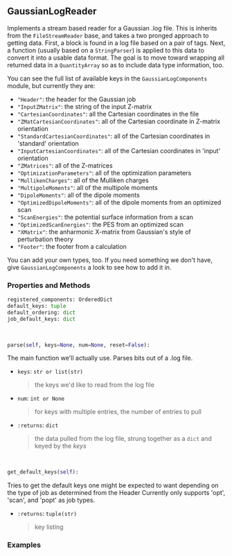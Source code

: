 ## <a id="McUtils.GaussianInterface.GaussianImporter.GaussianLogReader">GaussianLogReader</a>
Implements a stream based reader for a Gaussian .log file.
This is inherits from the `FileStreamReader` base, and takes a two pronged approach to getting data.
First, a block is found in a log file based on a pair of tags.
Next, a function (usually based on a `StringParser`) is applied to this data to convert it into a usable data format.
The goal is to move toward wrapping all returned data in a `QuantityArray` so as to include data type information, too.

You can see the full list of available keys in the `GaussianLogComponents` module, but currently they are:
* `"Header"`: the header for the Gaussian job
* `"InputZMatrix"`: the string of the input Z-matrix
* `"CartesianCoordinates"`: all the Cartesian coordinates in the file
* `"ZMatCartesianCoordinates"`: all of the Cartesian coordinate in Z-matrix orientation
* `"StandardCartesianCoordinates"`: all of the Cartesian coordinates in 'standard' orientation
* `"InputCartesianCoordinates"`: all of the Cartesian coordinates in 'input' orientation
* `"ZMatrices"`: all of the Z-matrices
* `"OptimizationParameters"`: all of the optimization parameters
* `"MullikenCharges"`: all of the Mulliken charges
* `"MultipoleMoments"`: all of the multipole moments
* `"DipoleMoments"`: all of the dipole moments
* `"OptimizedDipoleMoments"`: all of the dipole moments from an optimized scan
* `"ScanEnergies"`: the potential surface information from a scan
* `"OptimizedScanEnergies"`: the PES from an optimized scan
* `"XMatrix"`: the anharmonic X-matrix from Gaussian's style of perturbation theory
* `"Footer"`: the footer from a calculation

You can add your own types, too.
If you need something we don't have, give `GaussianLogComponents` a look to see how to add it in.

### Properties and Methods
```python
registered_components: OrderedDict
default_keys: tuple
default_ordering: dict
job_default_keys: dict
```
<a id="McUtils.GaussianInterface.GaussianImporter.GaussianLogReader.parse" class="docs-object-method">&nbsp;</a>
```python
parse(self, keys=None, num=None, reset=False): 
```
The main function we'll actually use. Parses bits out of a .log file.
- `keys`: `str or list(str)`
    >the keys we'd like to read from the log file
- `num`: `int or None`
    >for keys with multiple entries, the number of entries to pull
- `:returns`: `dict`
    >the data pulled from the log file, strung together as a `dict` and keyed by the _keys_

<a id="McUtils.GaussianInterface.GaussianImporter.GaussianLogReader.get_default_keys" class="docs-object-method">&nbsp;</a>
```python
get_default_keys(self): 
```
Tries to get the default keys one might be expected to want depending on the type of job as determined from the Header
        Currently only supports 'opt', 'scan', and 'popt' as job types.
- `:returns`: `tuple(str)`
    >key listing

### Examples


